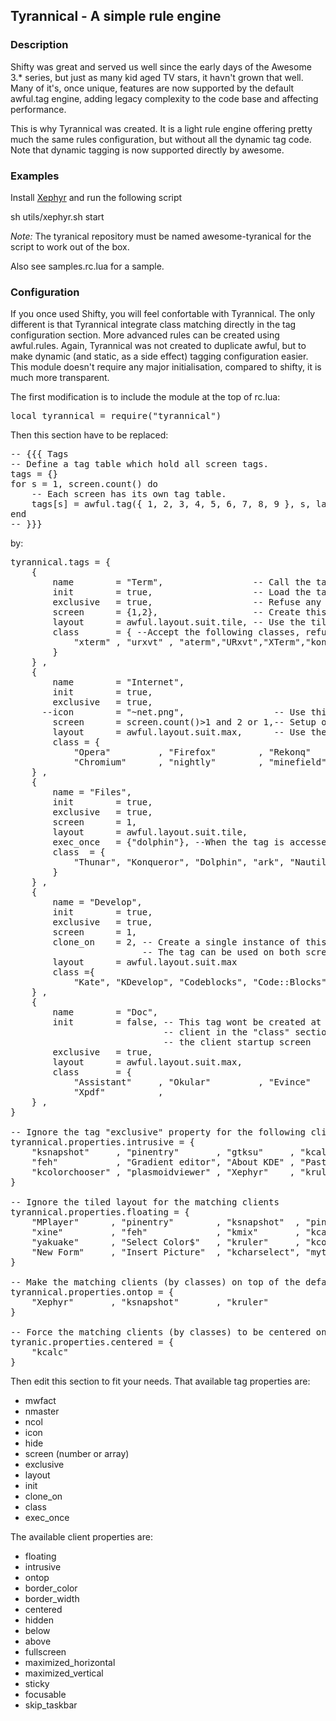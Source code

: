 Tyrannical - A simple rule engine
------------------------------

### Description
Shifty was great and served us well since the early days of the Awesome 3.\* series, but just as
many kid aged TV stars, it havn't grown that well. Many of it's, once unique, features are now
supported by the default awful.tag engine, adding legacy complexity to the code base and affecting
performance.

This is why Tyrannical was created. It is a light rule engine offering pretty much the same rules configuration,
but without all the dynamic tag code. Note that dynamic tagging is now supported directly by awesome.

### Examples

Install [Xephyr](http://www.freedesktop.org/wiki/Software/Xephyr) and run the following script

 sh utils/xephyr.sh start

*Note:* The tyranical repository must be named awesome-tyranical for the script to work out of the box.

Also see samples.rc.lua for a sample.

### Configuration

If you once used Shifty, you will feel confortable with Tyrannical. The only different is that
Tyrannical integrate class matching directly in the tag configuration section. More advanced
rules can be created using awful.rules. Again, Tyrannical was not created to duplicate awful,
but to make dynamic (and static, as a side effect) tagging configuration easier. This module
doesn't require any major initialisation, compared to shifty, it is much more transparent.

The first modification is to include the module at the top of rc.lua:
<pre>local tyrannical = require("tyrannical")</pre>

Then this section have to be replaced:
<pre>-- {{{ Tags
-- Define a tag table which hold all screen tags.
tags = {}
for s = 1, screen.count() do
    -- Each screen has its own tag table.
    tags[s] = awful.tag({ 1, 2, 3, 4, 5, 6, 7, 8, 9 }, s, layouts[1])
end
-- }}}</pre>

by:

<pre>tyrannical.tags = {
    {
        name        = "Term",                 -- Call the tag "Term"
        init        = true,                   -- Load the tag on startup
        exclusive   = true,                   -- Refuse any other type of clients (by classes)
        screen      = {1,2},                  -- Create this tag on screen 1 and screen 2
        layout      = awful.layout.suit.tile, -- Use the tile layout
        class       = { --Accept the following classes, refuse everything else (because of "exclusive=true")
            "xterm" , "urxvt" , "aterm","URxvt","XTerm","konsole","terminator","gnome-terminal"
        }
    } ,
    {
        name        = "Internet",
        init        = true,
        exclusive   = true,
      --icon        = "~net.png",                 -- Use this icon for the tag (uncomment with a real path)
        screen      = screen.count()>1 and 2 or 1,-- Setup on screen 2 if there is more than 1 screen, else on screen 1
        layout      = awful.layout.suit.max,      -- Use the max layout
        class = {
            "Opera"         , "Firefox"        , "Rekonq"    , "Dillo"        , "Arora",
            "Chromium"      , "nightly"        , "minefield"     }
    } ,
    {
        name = "Files",
        init        = true,
        exclusive   = true,
        screen      = 1,
        layout      = awful.layout.suit.tile,
        exec_once   = {"dolphin"}, --When the tag is accessed for the first time, execute this command
        class  = {
            "Thunar", "Konqueror", "Dolphin", "ark", "Nautilus","emelfm"
        }
    } ,
    {
        name = "Develop",
        init        = true,
        exclusive   = true,
        screen      = 1,
        clone_on    = 2, -- Create a single instance of this tag on screen 1, but also show it on screen 2
                         -- The tag can be used on both screen, but only one at once
        layout      = awful.layout.suit.max                          ,
        class ={ 
            "Kate", "KDevelop", "Codeblocks", "Code::Blocks" , "DDD", "kate4"}
    } ,
    {
        name        = "Doc",
        init        = false, -- This tag wont be created at startup, but will be when one of the
                             -- client in the "class" section will start. It will be created on
                             -- the client startup screen
        exclusive   = true,
        layout      = awful.layout.suit.max,
        class       = {
            "Assistant"     , "Okular"         , "Evince"    , "EPDFviewer"   , "xpdf",
            "Xpdf"          ,                                        }
    } ,
}

-- Ignore the tag "exclusive" property for the following clients (matched by classes)
tyrannical.properties.intrusive = {
    "ksnapshot"     , "pinentry"       , "gtksu"     , "kcalc"        , "xcalc"               ,
    "feh"           , "Gradient editor", "About KDE" , "Paste Special", "Background color"    ,
    "kcolorchooser" , "plasmoidviewer" , "Xephyr"    , "kruler"       , "plasmaengineexplorer",
}

-- Ignore the tiled layout for the matching clients
tyrannical.properties.floating = {
    "MPlayer"      , "pinentry"        , "ksnapshot"  , "pinentry"     , "gtksu"          ,
    "xine"         , "feh"             , "kmix"       , "kcalc"        , "xcalc"          ,
    "yakuake"      , "Select Color$"   , "kruler"     , "kcolorchooser", "Paste Special"  ,
    "New Form"     , "Insert Picture"  , "kcharselect", "mythfrontend" , "plasmoidviewer" 
}

-- Make the matching clients (by classes) on top of the default layout
tyrannical.properties.ontop = {
    "Xephyr"       , "ksnapshot"       , "kruler"
}

-- Force the matching clients (by classes) to be centered on the screen on init
tyranic.properties.centered = {
    "kcalc"
}</pre>

Then edit this section to fit your needs. That available tag properties are:
*   mwfact
*   nmaster
*   ncol
*   icon
*   hide
*   screen (number or array)
*   exclusive
*   layout
*   init
*   clone_on
*   class
*   exec_once

The available client properties are:
*   floating
*   intrusive
*   ontop
*   border_color
*   border_width
*   centered
*   hidden
*   below
*   above
*   fullscreen
*   maximized_horizontal
*   maximized_vertical
*   sticky
*   focusable
*   skip_taskbar